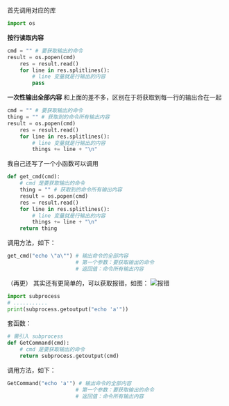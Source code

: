 首先调用对应的库

```python
import os
```
**按行读取内容**

```python
cmd = "" # 要获取输出的命令
result = os.popen(cmd)
    res = result.read()
    for line in res.splitlines():
        # line 变量就是行输出的内容
        pass
```
**一次性输出全部内容**
和上面的差不多，区别在于将获取到每一行的输出合在一起

```python
cmd = "" # 要获取输出的命令
thing = "" # 获取到的命令所有输出内容
result = os.popen(cmd)
    res = result.read()
    for line in res.splitlines():
        # line 变量就是行输出的内容
        things += line + "\n"
```
我自己还写了一个小函数可以调用

```python
def get_cmd(cmd):
	# cmd 是要获取输出的命令
	thing = "" # 获取到的命令所有输出内容
	result = os.popen(cmd)
    res = result.read()
    for line in res.splitlines():
        # line 变量就是行输出的内容
        things += line + "\n"
    return thing
```
调用方法，如下：

```python
get_cmd("echo \"a\"") # 输出命令的全部内容
                      # 第一个参数：要获取输出的命令
                      # 返回值：命令所有输出内容
```
（再更）
其实还有更简单的，可以获取报错，如图：
![报错](https://img-blog.csdnimg.cn/20210509074244243.png?x-oss-process=image/watermark,type_ZmFuZ3poZW5naGVpdGk,shadow_10,text_aHR0cHM6Ly9ibG9nLmNzZG4ubmV0L3dlaXhpbl80NjQwMzQ4Mw==,size_16,color_FFFFFF,t_70)


```python
import subprocess
# ...........
print(subprocess.getoutput("echo 'a'"))
```
套函数：

```python
# 需引入 subprocess
def GetCommand(cmd):
    # cmd 是要获取输出的命令
    return subprocess.getoutput(cmd)
```
调用方法，如下：

```python
GetCommand("echo 'a'") # 输出命令的全部内容
                      # 第一个参数：要获取输出的命令
                      # 返回值：命令所有输出内容
```
